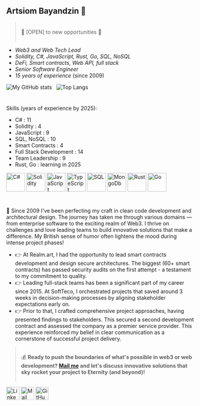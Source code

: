 ## Artsiom Bayandzin 🚀

> <br/> 🧨 [OPEN] to new opportunities 🧨 <br /> &nbsp;

- *Web3 and Web Tech Lead*
- *Solidity, C#, JavaScript, Rust, Go, SQL, NoSQL*
- *DeFi, Smart contracts, Web API, full stack*
- *Senior Software Engineer*
- *15 years of experience* (since 2009)

![My GitHub stats](https://github-readme-stats-private-five.vercel.app/api?username=artem-bayandin&show_icons=true&show=prs_merged_percentage&theme=gruvbox&rank_icon=github&include_all_commits=true&hide=issues,contribs&exclude_repo=github-readme-stats,github-readme-stats-private,anuraghazra.github.io)&nbsp;&nbsp;&nbsp;![Top Langs](https://github-readme-stats-private-five.vercel.app/api/top-langs/?username=artem-bayandin&layout=compact&exclude_repo=github-readme-stats,github-readme-stats-private,anuraghazra.github.io)

#

Skills (years of experience by 2025):
- C# : 11
- Solidity : 4
- JavaScript : 9
- SQL, NoSQL : 10
- Smart Contracts : 4
- Full Stack Development : 14
- Team Leadership : 9
- Rust, Go : learning in 2025

<img src="https://raw.githubusercontent.com/bablubambal/All_logo_and_pictures/1ac69ce5fbc389725f16f989fa53c62d6e1b4883/programming%20languages/c%23.svg" alt="C#" height="50" width="50" />
<img src="https://raw.githubusercontent.com/xandemon/developer-icons/refs/heads/main/icons/solidity.svg" alt="Solidity" height="50" width="50" />
<img src="https://raw.githubusercontent.com/bablubambal/All_logo_and_pictures/1ac69ce5fbc389725f16f989fa53c62d6e1b4883/programming%20languages/javascript.svg" alt="JavaScript" height="50" width="50" />
<img src="https://raw.githubusercontent.com/xandemon/developer-icons/refs/heads/main/icons/typescript.svg" alt="TypeScript" height="50" width="50" />
<img src="https://raw.githubusercontent.com/xandemon/developer-icons/refs/heads/main/icons/microsoft-sql-server.svg" alt="SQL" height="50" width="50" />
<img src="https://raw.githubusercontent.com/xandemon/developer-icons/refs/heads/main/icons/mongodb.svg" alt="MongoDb" height="50" width="50" />
<img src="https://raw.githubusercontent.com/bablubambal/All_logo_and_pictures/1ac69ce5fbc389725f16f989fa53c62d6e1b4883/programming%20languages/rust.svg" alt="Rust" height="50" width="50" />
<img src="https://raw.githubusercontent.com/bablubambal/All_logo_and_pictures/1ac69ce5fbc389725f16f989fa53c62d6e1b4883/programming%20languages/go.svg" alt="Go" height="50" width="50" />

#

🤌 Since 2009 I've been perfecting my craft in clean code development and architectural design. The journey has taken me through various domains — from enterprise software to the exciting realm of Web3. I thrive on challenges and love leading teams to build innovative solutions that make a difference. My British sense of humor often lightens the mood during intense project phases!

- 👉 At Realm.art, I had the opportunity to lead smart contracts development and design secure architectures. The biggest (60+ smart contracts) has passed security audits on the first attempt - a testament to my commitment to quality.
- 👉 Leading full-stack teams has been a significant part of my career since 2015. At SoftTeco, I orchestrated projects that saved around 3 weeks in decision-making processes by aligning stakeholder expectations early on.
- 👉 Prior to that, I crafted comprehensive project approaches, having presented findings to stakeholders. This secured a second development contract and assessed the company as a premier service provider. This experience reinforced my belief in clear communication as a cornerstone of successful project delivery.

> <br /> 💰 **Ready to push the boundaries of what's possible in web3 or web development? [Mail me][mail-to] and let's discuss innovative solutions that sky rocket your project to Eternity (and beyond)! <br /> &nbsp;**

[<img src="https://raw.githubusercontent.com/bablubambal/All_logo_and_pictures/refs/heads/main/social%20icons/linkedin.svg" alt="LinkedIn" height="35" width="35" />][linkedin]
[<img src="https://raw.githubusercontent.com/bablubambal/All_logo_and_pictures/refs/heads/main/social%20icons/email.svg" alt="Mail To" height="35" width="35" />][mail-to]
[<img src="https://raw.githubusercontent.com/bablubambal/All_logo_and_pictures/refs/heads/main/social%20icons/github.svg" alt="GitHub" height="35" width="35" />][github]




[github]: https://github.com/artem-bayandin
[book-a-call]: https://calendly.com/bayandin-artem/30min
[linkedin]: https://www.linkedin.com/in/artembayandin/
[mail-to]: mailto:bayandin.artem.official@gmail.com
[dev-icons-1]: https://github.com/xandemon/developer-icons
[dev-icons-2]: https://github.com/bablubambal/All_logo_and_pictures